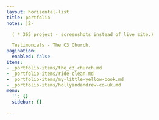 ```yaml
---
layout: horizontal-list
title: portfolio
notes: |2-

  ( * 365 project - screenshots instead of live site.)

  Testimonials - The C3 Church.
pagination:
  enabled: false
items:
- _portfolio-items/the_c3_church.md
- _portfolio-items/ride-clean.md
- _portfolio-items/my-little-yellow-book.md
- _portfolio-items/hollyandandrew-co-uk.md
menu:
  '': {}
  sidebar: {}

---
```

